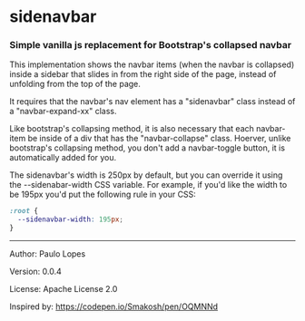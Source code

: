 # sidenavbar

### Simple vanilla js replacement for Bootstrap's collapsed navbar

This implementation shows the navbar items (when the navbar is collapsed) inside a sidebar that slides in from the right side of the page, instead of unfolding from the top of the page.

It requires that the navbar's nav element has a "sidenavbar" class instead of a "navbar-expand-xx" class.

Like bootstrap's collapsing method, it is also necessary that each navbar-item be inside of a div that has the "navbar-collapse" class. Hoerver, unlike bootstrap's collapsing method, you don't add a navbar-toggle button, it is automatically added for you.

The sidenavbar's width is 250px by default, but you can override it using the --sidenabar-width CSS variable. For example, if you'd like the width to be 195px you'd put the following rule in your CSS:

```css
:root {
  --sidenavbar-width: 195px;
}
```

---

Author: Paulo Lopes

Version: 0.0.4

License: Apache License 2.0

Inspired by: https://codepen.io/Smakosh/pen/OQMNNd

